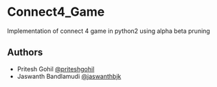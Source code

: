 # Connect4_Game
Implementation of connect 4 game in python2 using alpha beta pruning

## Authors
* Pritesh Gohil [@priteshgohil](https://github.com/priteshgohil)
* Jaswanth Bandlamudi [@jaswanthbjk](https://github.com/jaswanthbjk)

